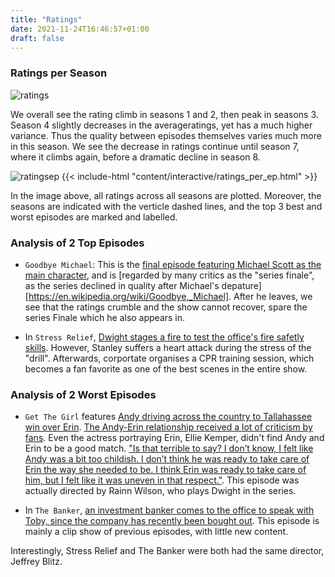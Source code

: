 ```yaml
---
title: "Ratings"
date: 2021-11-24T16:46:57+01:00
draft: false
---
```


### Ratings per Season

![ratings]({{<baseurl>}}/images/ratings_seasons.png)

We overall see the rating climb in seasons 1 and 2, then peak in seasons 3. Season 4 slightly decreases in the averageratings, yet has a much higher variance. Thus the quality between episodes themselves varies much more in this season. We see the decrease in ratings continue until season 7, where it climbs again, before a dramatic decline in season 8.

![ratingsep]({{<baseurl>}}/images/ratingsep.png)
{{< include-html "content/interactive/ratings_per_ep.html" >}}

In the image above, all ratings across all seasons are plotted. Moreover, the seasons are indicated with the verticle dashed lines, and the top 3 best and worst episodes are marked and labelled. 

### Analysis of 2 Top Episodes

- `Goodbye Michael`: This is the [final episode featuring Michael Scott as the main character](https://theoffice.fandom.com/wiki/Goodbye,_Michael?so=search), and is [regarded by many critics as the "series finale", as the series declined in quality after Michael's depature][https://en.wikipedia.org/wiki/Goodbye,_Michael]. After he leaves, we see that the ratings crumble and the show cannot recover, spare the series Finale which he also appears in. 

- In `Stress Relief`, [Dwight stages a fire to test the office's fire safetly skills](https://theoffice.fandom.com/wiki/Stress_Relief). However, Stanley suffers a heart attack during the stress of the "drill". Afterwards, corportate organises a CPR training session, which becomes a fan favorite as one of the best scenes in the entire show.

### Analysis of 2 Worst Episodes

- `Get The Girl` features [Andy driving across the country to Tallahassee win over Erin](https://theoffice.fandom.com/wiki/Get_the_Girl?so=search). [The Andy-Erin relationship received a lot of criticism by fans](https://screenrant.com/the-office-worst-episodes-imdb/). Even the actress portraying Erin, Ellie Kemper, didn't find Andy and Erin to be a good match. ["Is that terrible to say? I don’t know, I felt like Andy was a bit too childish. I don’t think he was ready to take care of Erin the way she needed to be. I think Erin was ready to take care of him, but I felt like it was uneven in that respect."](https://www.cinemablend.com/television/2553336/why-the-offices-ellie-kemper-wasnt-exactly-a-fan-of-erin-and-andys-relationship). This episode was actually directed by Rainn Wilson, who plays Dwight in the series.

- In `The Banker`, [an investment banker comes to the office to speak with Toby, since the company has recently been bought out](https://theoffice.fandom.com/wiki/The_Banker). This episode is mainly a clip show of previous episodes, with little new content.

Interestingly, Stress Relief and The Banker were both had the same director, Jeffrey Blitz.